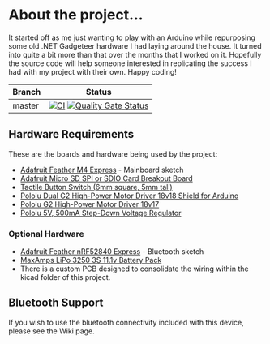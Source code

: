 # About the project...
It started off as me just wanting to play with an Arduino while repurposing some old .NET Gadgeteer hardware I had laying around the house. It turned into quite a bit more than that over the months that I worked on it. Hopefully the source code will help someone interested in replicating the success I had with my project with their own. Happy coding!

| Branch | Status |
| ------ | -------------|
| master | [![CI](https://github.com/jeff-winn/Nemesis-Mod/actions/workflows/ci.yaml/badge.svg)](https://github.com/jeff-winn/Nemesis-Mod/actions/workflows/ci.yaml) [![Quality Gate Status](https://sonarcloud.io/api/project_badges/measure?project=nemesis-mod&metric=alert_status)](https://sonarcloud.io/summary/new_code?id=nemesis-mod) |

## Hardware Requirements
These are the boards and hardware being used by the project:
- [Adafruit Feather M4 Express](https://www.adafruit.com/product/3857) - Mainboard sketch
- [Adafruit Micro SD SPI or SDIO Card Breakout Board](https://www.adafruit.com/product/4682)
- [Tactile Button Switch (6mm square, 5mm tall)](https://www.adafruit.com/product/367)
- [Pololu Dual G2 High-Power Motor Driver 18v18 Shield for Arduino](https://www.pololu.com/product/2515)
- [Pololu G2 High-Power Motor Driver 18v17](https://www.pololu.com/product/2991)
- [Pololu 5V, 500mA Step-Down Voltage Regulator](https://www.pololu.com/product/2843)

### Optional Hardware
- [Adafruit Feather nRF52840 Express](https://www.adafruit.com/product/4062) - Bluetooth sketch
- [MaxAmps LiPo 3250 3S 11.1v Battery Pack](https://www.maxamps.com/lipo-3250-3s-11-1v-battery-pack)
- There is a custom PCB designed to consolidate the wiring within the kicad folder of this project.

## Bluetooth Support
If you wish to use the bluetooth connectivity included with this device, please see the Wiki page.
